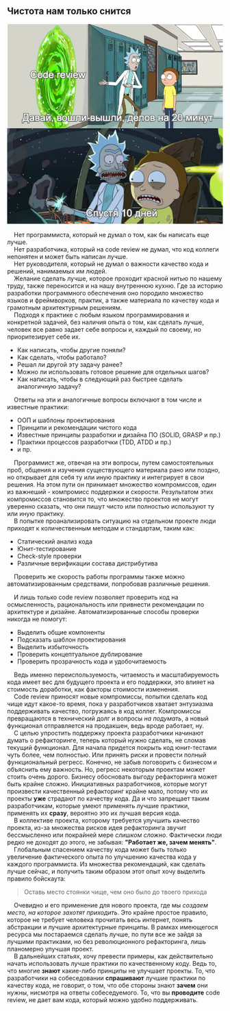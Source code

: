 ## Чистота нам только снится

![](./code-review-rick-and-morty.png)

&nbsp;&nbsp;&nbsp;&nbsp;Нет программиста, который не думал о том, как бы написать еще лучше.
<br>&nbsp;&nbsp;&nbsp;&nbsp;Нет разработчика, который на code review не думал, что код коллеги непонятен и может быть написан лучше.
<br>&nbsp;&nbsp;&nbsp;&nbsp;Нет руководителя, который не думал о важности качество кода и решений, нанимаемых им людей.
<br>&nbsp;&nbsp;&nbsp;&nbsp;Желание сделать лучше, которое проходит красной нитью по нашему труду, также переносится и на нашу внутреннюю
кухню. Где за историю разработки программного обеспечения оно породило множество языков и фреймворков, практик, а также
материала по качеству кода и грамотным архитектурным решениям.
<br>&nbsp;&nbsp;&nbsp;&nbsp;Подходя к практике с любым языком программирования и конкретной задачей, без наличия опыта о том,
как сделать лучше, человек все равно задает себе вопросы и, каждый по своему, но приоритезирует себе их.
- Как написать, чтобы другие поняли?
- Как сделать, чтобы работало?
- Решал ли другой эту задачу ранее?
- Можно ли использовать готовое решение для отдельных шагов?
- Как написать, чтобы в следующий раз быстрее сделать аналогичную задачу?

&nbsp;&nbsp;&nbsp;&nbsp;Ответы на эти и аналогичные вопросы включают в том числе и известные практики:
- ООП и шаблоны проектирования
- Принципи и рекомендации чистого кода
- Известные принципы разработки и дизайна ПО (SOLID, GRASP и пр.)
- Практики процессов разработчки (TDD, ATDD и пр.)
- и пр.

&nbsp;&nbsp;&nbsp;&nbsp;Программист же, отвечая на эти вопросы, путем самостоятельных проб, общения и
изучения существующего материала рано или поздно, но открывает для себя ту или иную практику и интегрирует
в свои решения. На этом пути он принимает множество компромиссов, один из важнеший - компромисс поддержки и скорости.
Результатом этих компромиссов становится то, что множество проектов не могут уверенно сказать, что они пишут чисто
или полностью используют ту или иную практику.
<br>&nbsp;&nbsp;&nbsp;&nbsp;В попытке проанализировать ситуацию на отдельном проекте люди приходят к
количественным методам и стандартам, таким как:
- Статический анализ кода
- Юнит-тестирование
- Check-style проверки
- Различные верификации состава дистрибутива

&nbsp;&nbsp;&nbsp;&nbsp;Проверить же скорость работы программы также можно автоматизированным средствами, попробовав различные решения.

&nbsp;&nbsp;&nbsp;&nbsp;И лишь только code review позволяет проверить код на осмысленность, рациональность или привнести
рекомендации по архитектуре и дизайне. Автоматизированные способы проверки никогда не помогут:
- Выделить общие компоненты
- Подсказать шаблон проектирования
- Выделить избыточность
- Проверить концептуальное дублирование
- Проверить прозрачность кода и удобочитаемость

&nbsp;&nbsp;&nbsp;&nbsp;Ведь именно переиспользуемость, читаемость и масштабируемость кода имеет вес для будущего проекта и его поддержки,
это влияет на стоимость доработки, как факторы стоимости изменения.
<br>&nbsp;&nbsp;&nbsp;&nbsp;Code review приносят новые компромиссы, попытки сделать код чище идут какое-то время,
пока у разработчиков хватает энтузиазма поддерживать качество, погружаясь в код коллег.
Компромиссы превращаются в технический долг и вопросы _на подумать_, а новый функционал отправляется на продакшен, ведь
вроде работает, ну.
<br>&nbsp;&nbsp;&nbsp;&nbsp;С целью упростить поддержку проекта разработчики начинают думать о рефакторинге, теперь который нужно сделать,
не сломав текущий функционал. Для начала придется покрыть код юнит-тестами чуть более, чем полностью. Или принять риски и провести полный функциональный регресс.
Конечно, не забыв поговорить с бизнесом и объяснить ему важность. Но, регресс некоторым проектам может стоить очень дорого. Бизнесу обосновать выгоду рефакторинга
может быть крайне сложно. Инициативных разработчиков, которые могут произвести качественный рефакторинг крайне мало, потому что их проекты **уже** страдают по качеству кода.
Да и что запрещает таким разработчикам, которые умеют применять лучшие практики, применять их **сразу**, вероятно это их лучшая версия кода.
<br>&nbsp;&nbsp;&nbsp;&nbsp;В коллективе проекта, которому требуется улучшить качество проекта, из-за множества рисков идея рефакторинга звучит бессмысленно или покрайней мере
_слишком сложно_. Фактически люди редко не доходят до этого, не забывая: **"Работает же, зачем менять"**.
<br>&nbsp;&nbsp;&nbsp;&nbsp;Глобальным спасением качеству кода может быть только увеличение фактического опыта по улучшению качества кода у каждого программиста.
Из множества рекомендаций, как сделать лучше сейчас, и получить таким образом этот опыт хочу выделить правило бойскаута:
> Оставь место стоянки чище, чем оно было до твоего прихода

&nbsp;&nbsp;&nbsp;&nbsp;Очевидно и его применение для нового проекта, где мы _создаем место, на которое захотят приходить_.
Это крайне простое правило, которое не требует человека прочитать весь интернет, понять абстракции и лучшие архитектурные принципы.
В рамках имеющегося ресурса мы постараемся сделать лучше, по пути все же зайдя за лучшими практиками, но без революционного рефакторинга,
лишь планомерно улучшая проект.
<br>&nbsp;&nbsp;&nbsp;&nbsp;В дальнейших статьях, хочу превести примеры, как действительно начать использовать лучше практики по
качественному коду. Ведь то, что многие **знают** какие-либо принципы не улучшает проекты.
То, что разработчики на собеседовании **спрашивают** лучшие практики по качеству кода, не говорит, о том, что обе стороны знают **зачем** они нужны,
нисмотря на ответы собеседуемого. То, что вы **проводите** code review, не дает вам кода, который можно удобно поддерживать.





